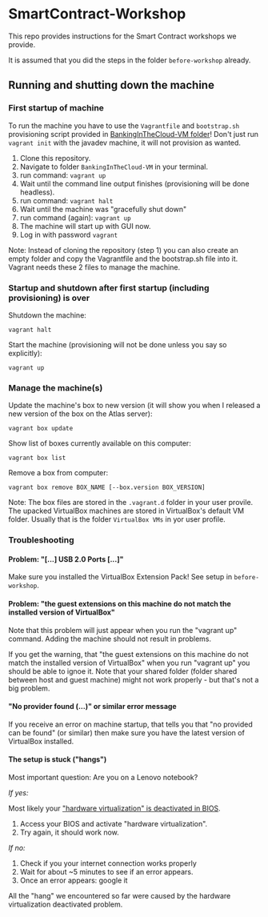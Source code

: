 # SmartContract-Workshop
This repo provides instructions for the Smart Contract workshops we provide. 

It is assumed that you did the steps in the folder ```before-workshop``` already.

## Running and shutting down the machine

### First startup of machine

To run the machine you have to use the ```Vagrantfile``` and ```bootstrap.sh``` provisioning script provided in [BankingInTheCloud-VM folder](https://github.com/senacor/BankingInTheCloud-WorkshopSetup/tree/master/during-workshop/BankingInTheCloud-VM)!
Don't just run ```vagrant init``` with the javadev machine, it will not provision as wanted. 

1. Clone this repository. 
2. Navigate to folder ```BankingInTheCloud-VM``` in your terminal.
3. run command: ```vagrant up```
4. Wait until the command line output finishes (provisioning will be done headless).
5. run command: ```vagrant halt```
6. Wait until the machine was "gracefully shut down"
7. run command (again): ```vagrant up```
8. The machine will start up with GUI now.
9. Log in with password ```vagrant```

Note:  Instead of cloning the repository (step 1) you can also create an empty folder and copy the Vagrantfile and the bootstrap.sh file into it. Vagrant needs these 2 files to manage the machine.

### Startup and shutdown after first startup (including provisioning) is over

Shutdown the machine:
```
vagrant halt 
```

Start the machine (provisioning will not be done unless you say so explicitly):
```
vagrant up
```

### Manage the machine(s)

Update the machine's box to new version (it will show you when I released a new version of the box on the Atlas server):
```
vagrant box update
```

Show list of boxes currently available on this computer:
```
vagrant box list
```

Remove a box from computer:
```
vagrant box remove BOX_NAME [--box.version BOX_VERSION]
```

Note: The box files are stored in the ```.vagrant.d``` folder in your user provile. The upacked VirtualBox machines are stored in VirtualBox's default VM folder. Usually that is the folder ```VirtualBox VMs``` in yor user profile.

### Troubleshooting

#### Problem: "[...] USB 2.0 Ports [...]"

Make sure you installed the VirtualBox Extension Pack! See setup in ```before-workshop```.

#### Problem: "the guest extensions on this machine do not match the installed version of VirtualBox"

Note that this problem will just appear when you run the "vagrant up" command. Adding the machine should not result in problems.

If you get the warning, that "the guest extensions on this machine do not match the installed version of VirtualBox" when you run "vagrant up" you should be able to ignoe it. Note that your shared folder (folder shared between host and guest machine) might not work properly - but that's not a big problem.

#### "No provider found (...)" or similar error message

If you receive an error on machine startup, that tells you that "no provided can be found" (or similar) then make sure you have the latest version of VirtualBox installed. 

#### The setup is stuck ("hangs")

Most important question: Are you on a Lenovo notebook?

*If yes:* 

Most likely your ["hardware virtualization" is deactivated in BIOS](https://stackoverflow.com/questions/34907910/vagrant-up-hangs-at-ssh-auth-method-private-key). 

1. Access your BIOS and activate "hardware virtualization". 
2. Try again, it should work now.

*If no:*

1. Check if you your internet connection works properly
2. Wait for about ~5 minutes to see if an error appears.
3. Once an error appears: google it

All the "hang" we encountered so far were caused by the hardware virtualization deactivated problem.